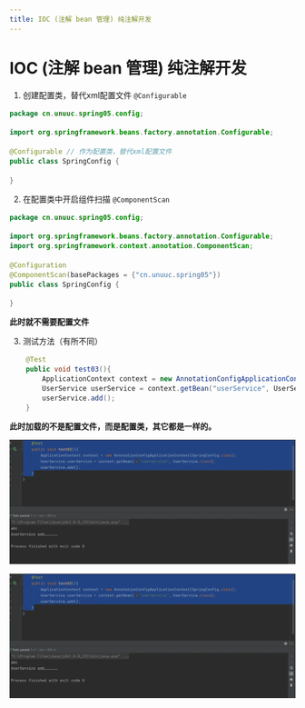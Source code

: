 ```yaml
---
title: IOC (注解 bean 管理) 纯注解开发
---
```

# IOC (注解 bean 管理) 纯注解开发

1. 创建配置类，替代xml配置文件 `@Configurable` 
```java
package cn.unuuc.spring05.config;

import org.springframework.beans.factory.annotation.Configurable;

@Configurable // 作为配置类，替代xml配置文件
public class SpringConfig {
    
}

```

2. 在配置类中开启组件扫描 `@ComponentScan` 
```java
package cn.unuuc.spring05.config;

import org.springframework.beans.factory.annotation.Configurable;
import org.springframework.context.annotation.ComponentScan;

@Configuration
@ComponentScan(basePackages = {"cn.unuuc.spring05"})
public class SpringConfig {

}

```
**此时就不需要配置文件**

3. 测试方法（有所不同）
```java
    @Test
    public void test03(){
        ApplicationContext context = new AnnotationConfigApplicationContext(SpringConfig.class);
        UserService userService = context.getBean("userService", UserService.class);
        userService.add();
    }
```
**此时加载的不是配置文件，而是配置类，其它都是一样的。**

![alt text](image-38.png)

![alt text](image-39.png)
